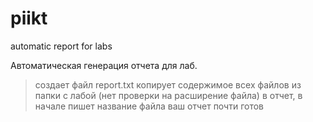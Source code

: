 # piikt
automatic report for labs

Автоматическая генерация отчета для лаб.
> создает файл report.txt
> копирует содержимое всех файлов из папки с лабой (нет проверки на расширение файла) в отчет, в начале пишет название файла
> ваш отчет почти готов

